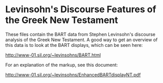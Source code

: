 # Levinsohn's Discourse Features of the Greek New Testament

These files contain the BART data from Stephen Levinsohn's discourse analysis of the Greek New Testament.  A good way to get an overview of this data is to look at the BART displays, which can be seen here:

http://www-01.sil.org/~levinsohns/BART.html

For an explanation of the markup, see this document:

http://www-01.sil.org/~levinsohns/EnhancedBARTdisplayNT.pdf
